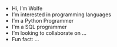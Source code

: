 - Hi, I’m Wolfe
- I’m interested in programming languages
- I’m a Python Programmer
- I'm a SQL programmer
- I’m looking to collaborate on ...
- Fun fact: ...

<!---
wolfeskitchen/wolfeskitchen is a ✨ special ✨ repository because its `README.md` (this file) appears on your GitHub profile.
You can click the Preview link to take a look at your changes.
--->

